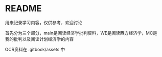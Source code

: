 # README

用来记录学习内容，仅供参考，欢迎讨论



首先分为三个部分，main是阅读经济学批判资料，WE是阅读西方经济学，MC是我的批判以及阅读计划经济学的内容



OCR资料在 .gitbook/assets 中
